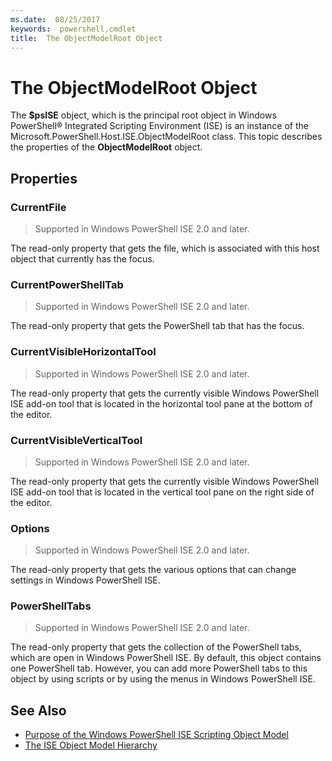 ```yaml
---
ms.date:  08/25/2017
keywords:  powershell,cmdlet
title:  The ObjectModelRoot Object
---
```

# The ObjectModelRoot Object

The **$psISE** object, which is the principal root object in
Windows PowerShell® Integrated Scripting Environment (ISE)
is an instance of the Microsoft.PowerShell.Host.ISE.ObjectModelRoot class.
This topic describes the properties of the **ObjectModelRoot** object.

## Properties

### CurrentFile

> Supported in Windows PowerShell ISE 2.0 and later.

The read-only property that gets the file, which is associated with this host object that currently has the focus.

### CurrentPowerShellTab

> Supported in Windows PowerShell ISE 2.0 and later.

The read-only property that gets the PowerShell tab that has the focus.

### CurrentVisibleHorizontalTool

> Supported in Windows PowerShell ISE 2.0 and later.

The read-only property that gets the currently visible
Windows PowerShell ISE add-on tool that is located in
the horizontal tool pane at the bottom of the editor.

### CurrentVisibleVerticalTool

> Supported in Windows PowerShell ISE 2.0 and later.

The read-only property that gets the currently visible Windows PowerShell ISE add-on tool that is located in the vertical tool pane on the right side of the editor.

### Options

> Supported in Windows PowerShell ISE 2.0 and later.

The read-only property that gets the various options that can change settings in Windows PowerShell ISE.

### PowerShellTabs

> Supported in Windows PowerShell ISE 2.0 and later.

The read-only property that gets the collection of the PowerShell tabs, which are open in Windows PowerShell ISE. By default, this object contains one PowerShell tab. However, you can add more PowerShell tabs to this object by using scripts or by using the menus in Windows PowerShell ISE.

## See Also

- [Purpose of the Windows PowerShell ISE Scripting Object Model](Purpose-of-the-Windows-PowerShell-ISE-Scripting-Object-Model.md)
- [The ISE Object Model Hierarchy](The-ISE-Object-Model-Hierarchy.md)